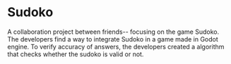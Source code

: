 # Sudoko
A collaboration project between friends-- focusing on the game Sudoko. The developers find a way to integrate Sudoko in a game made in Godot engine. To verify accuracy of answers, the developers created a algorithm that checks whether the sudoko is valid or not.

